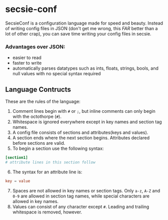 # secsie-conf
SecsieConf is a configuration language made for speed and beauty. Instead of writing config files in JSON (don't get me wrong, this *FAR* better than a lot of other crap), you can save time writing your config files in secsie.  
### Advantages over JSON:
- easier to read
- faster to write
- automatically parses datatypes such as ints, floats, strings, bools, and null values with no special syntax required


## Language Contructs
These are the rules of the language:
1. Comment lines begin with `#` or `;`, but inline comments can only begin with the octothorpe (`#`).
2. Whitespace is ignored everywhere except in key names and section tag names.
3. A config file consists of sections and attributes(keys and values).
4. A section ends where the next section begins. Attributes declared before sections are valid.
5. To begin a section use the following syntax:
```conf
[section1]
# attribute lines in this section follow
```
6. The syntax for an attribute line is:
```conf
key = value
```
7. Spaces are not allowed in key names or section tags. Only `a-z`, `A-Z` and `0-9` are allowed in section tag names, while special characters are allowed in key names.
8. Values can consist of any character except `#`. Leading and trailing whitespace is removed, however.
